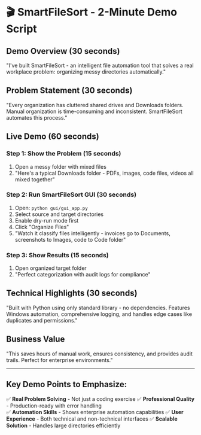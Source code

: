 # 🎬 SmartFileSort - 2-Minute Demo Script

## **Demo Overview (30 seconds)**
"I've built SmartFileSort - an intelligent file automation tool that solves a real workplace problem: organizing messy directories automatically."

## **Problem Statement (30 seconds)**
"Every organization has cluttered shared drives and Downloads folders. Manual organization is time-consuming and inconsistent. SmartFileSort automates this process."

## **Live Demo (60 seconds)**

### **Step 1: Show the Problem (15 seconds)**
1. Open a messy folder with mixed files
2. "Here's a typical Downloads folder - PDFs, images, code files, videos all mixed together"

### **Step 2: Run SmartFileSort GUI (30 seconds)**
1. Open: `python gui/gui_app.py`
2. Select source and target directories
3. Enable dry-run mode first
4. Click "Organize Files"
5. "Watch it classify files intelligently - invoices go to Documents, screenshots to Images, code to Code folder"

### **Step 3: Show Results (15 seconds)**
1. Open organized target folder
2. "Perfect categorization with audit logs for compliance"

## **Technical Highlights (30 seconds)**
"Built with Python using only standard library - no dependencies. Features Windows automation, comprehensive logging, and handles edge cases like duplicates and permissions."

## **Business Value**
"This saves hours of manual work, ensures consistency, and provides audit trails. Perfect for enterprise environments."

---

## **Key Demo Points to Emphasize:**
✅ **Real Problem Solving** - Not just a coding exercise
✅ **Professional Quality** - Production-ready with error handling  
✅ **Automation Skills** - Shows enterprise automation capabilities
✅ **User Experience** - Both technical and non-technical interfaces
✅ **Scalable Solution** - Handles large directories efficiently